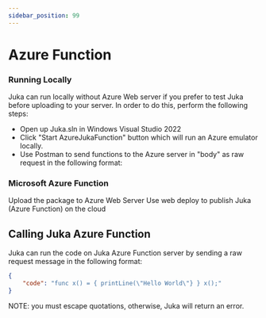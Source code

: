 ```yaml
---
sidebar_position: 99
---
```


# Azure Function

### Running Locally
Juka can run locally without Azure Web server if you prefer to 
test Juka before uploading to your server.
In order to do this, perform the following steps:
- Open up Juka.sln in Windows Visual Studio 2022
- Click "Start AzureJukaFunction" button which will run an Azure emulator locally.
- Use Postman to send functions to the Azure server in "body" as raw request in the following format:


### Microsoft Azure Function
Upload the package to Azure Web Server
Use web deploy to publish Juka (Azure Function) on the cloud

## Calling Juka Azure Function

Juka can run the code on Juka Azure Function server by sending a raw request message in the following format:

```json
{
    "code": "func x() = { printLine(\"Hello World\"} } x();"
}
```

NOTE: you must escape quotations, otherwise, Juka will return an error.